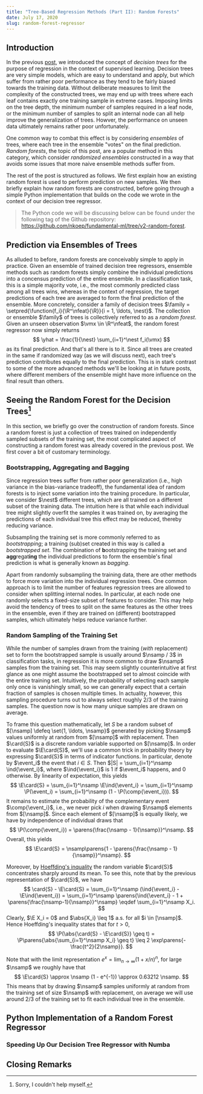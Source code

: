 ```yaml
---
title: "Tree-Based Regression Methods (Part II): Random Forests"
date: July 17, 2020
slug: random-forest-regressor
---
```


## Introduction

In the previous [post](/p/decision-tree-regressor), we introduced the concept
of *decision trees* for the purpose of regression in the context of supervised
learning.
Decision trees are very simple models, which are easy to understand and apply,
but which suffer from rather poor performance as they tend to be fairly biased
towards the training data.
Without deliberate measures to limit the complexity of the constructed trees,
we may end up with trees where each leaf contains exactly one training sample
in extreme cases.
Imposing limits on the tree depth, the minimum number of samples required in a
leaf node, or the minimum number of samples to split an internal node can all
help improve the generalization of trees.
Howver, the performance on unseen data ultimately remains rather poor
unfortunately.

One common way to combat this effect is by considering *ensembles* of trees,
where each tree in the ensemble "votes" on the final
prediction.
*Random forests*, the topic of this post, are a popular method in this
category, which consider *randomized ensembles* constructed in a way that
avoids some issues that more naive ensemble methods suffer from.

The rest of the post is structured as follows.
We first explain how an existing random forest is used to perform prediction on
new samples.
We then briefly explain how random forests are constructed, before going
through a simple Python implementation that builds on the code we wrote in the
context of our decision tree regressor.

> The Python code we will be discussing below can be found under the following
> tag of the Github repository:
> https://github.com/nkoep/fundamental-ml/tree/v2-random-forest.

## Prediction via Ensembles of Trees

As alluded to before, random forests are conceivably simple to apply in
practice.
Given an ensemble of trained decision tree regressors, ensemble methods such
as random forests simply combine the individual predictions into a concensus
prediction of the entire ensemble.
In a classification task, this is a simple majority vote, i.e., the most
commonly predicted class among all trees wins, whereas in the context of
regression, the target predictions of each tree are averaged to form the final
prediction of the ensemble.
More concretely, consider a family of decision trees $\family =
\setpred{\function{f_i}{\R^\nfeat}{\R}}{i = 1, \ldots, \nest}$.
The collection or ensemble $\family$ of trees is collectively referred to as
a *random forest*.
Given an unseen observation $\vmx \in \R^\nfeat$, the random forest regressor
now simply returns
$$
  \yhat
  = \frac{1}{\nest} \sum_{i=1}^\nest f_i(\vmx)
$$
as its final prediction.
And that's all there is to it.
Since all trees are created in the same if randomized way (as we will discuss
next), each tree's prediction contributes equally to the final prediction.
This is in stark contrast to some of the more advanced methods we'll be looking
at in future posts, where different members of the ensemble might have more
influence on the final result than others.

## Seeing the Random Forest for the Decision Trees[^sorry]

[^sorry]: Sorry, I couldn't help myself.

In this section, we briefly go over the construction of random forests.
Since a random forest is just a collection of trees trained on independently
sampled subsets of the training set, the most complicated aspect of
constructing a random forest was already covered in the previous post.
We first cover a bit of customary terminology.

### Bootstrapping, Aggregating and Bagging

Since regression trees suffer from rather poor generalization (i.e., high
variance in the bias-variance tradeoff), the fundamental idea of random forests
is to inject some variation into the training procedure.
In particular, we consider $\nest$ different trees, which are all trained on a
different subset of the training data.
The intuition here is that while each individual tree might slightly overfit
the samples it was trained on, by averaging the predictions of each individual
tree this effect may be reduced, thereby reducing variance.

Subsampling the training set is more commonly referred to as *bootstrapping*;
a training (sub)set created in this way is called a *bootstrapped set*.
The combination of **b**ootstrapping the training set and **agg**regat**ing**
the individual predictions to form the ensemble's final prediction is what is
generally known as *bagging*.

Apart from randomly subsampling the training data, there are other methods to
force more variation into the individual regression trees.
One common approach is to limit the number of features regression trees are
allowed to consider when splitting internal nodes.
In particular, at each node one randomly selects a fixed-size subset of
features to consider.
This may help avoid the tendency of trees to split on the same features as the
other trees in the ensemble, even if they are trained on (different)
bootstrapped samples, which ultimately helps reduce variance further.

### Random Sampling of the Training Set

While the number of samples drawn from the training (*with* replacement) set to
form the bootstrapped sample is usually around $\nsamp / 3$ in classification
tasks, in regression it is more common to draw $\nsamp$ samples from the
training set.
This may seem slightly counterintuitive at first glance as one might assume the
bootstrapped set to almost coincide with the entire training set.
Intuitively, the probability of selecting each sample only once is vanishingly
small, so we can generally expect that a certain fraction of samples is chosen
multiple times.
In actuality, however, this sampling procedure turns out to always select
roughly 2/3 of the training samples.
The question now is how many unique samples are drawn on average.

To frame this question mathematically, let $S$ be a random subset of $[\nsamp]
\defeq \set{1, \ldots, \nsamp}$ generated by picking $\nsamp$ values uniformly
at random from $[\nsamp]$ with replacement.
Then $\card{S}$ is a discrete random variable supported on $[\nsamp]$.
In order to evaluate $\E\card{S}$, we'll use a common trick in probability
theory by expressing $\card{S}$ in terms of indicator functions.
In particular, denote by $\event_i$ the event that $i \in S$.
Then $|S| = \sum_{i=1}^\nsamp \ind{\event_i}$, where
$\ind{\event_i}$ is $1$ if $\event_i$ happens, and 0 otherwise.
By linearity of expectation, this yields
$$
  \E\card{S}
  = \sum_{i=1}^\nsamp \E\ind{\event_i}
  = \sum_{i=1}^\nsamp \P(\event_i)
  = \sum_{i=1}^\nsamp (1 - \P(\comp{\event_i})).
$$
It remains to estimate the probability of the complementary event
$\comp{\event_i}$, i.e., we never pick $i$ when drawing $\nsamp$ elements
from $[\nsamp]$.
Since each element of $[\nsamp]$ is equally likely, we have by independence of
individual draws that
$$
  \P(\comp{\event_i})
  = \parens{\frac{\nsamp - 1}{\nsamp}}^\nsamp.
$$
Overall, this yields
$$
  \E\card{S}
  = \nsamp\parens{1 - \parens{\frac{\nsamp - 1}{\nsamp}}^\nsamp}.
$$

Moreover, by [Hoeffding's
inquality](https://en.wikipedia.org/wiki/Hoeffding%27s_inequality#General_case_of_bounded_random_variables)
the random variable $\card{S}$ concentrates sharply around its mean.
To see this, note that by the previous representation of $\card{S}$, we have
$$
  \card{S} - \E\card{S}
  = \sum_{i=1}^\nsamp (\ind{\event_i} - \E\ind{\event_i})
  = \sum_{i=1}^\nsamp \parens{\ind{\event_i} - 1 +
  \parens{\frac{\nsamp-1}{\nsamp}}^\nsamp}
  \eqdef \sum_{i=1}^\nsamp X_i.
$$
Clearly, $\E X_i = 0$ and $\abs{X_i} \leq 1$ a.s. for all $i \in [\nsamp]$.
Hence Hoeffding's inequality states that for $t > 0$,
$$
  \P(\abs{\card{S} - \E\card{S}} \geq t)
  = \P\parens{\abs{\sum_{i=1}^\nsamp X_i} \geq t}
  \leq 2 \exp\parens{-\frac{t^2}{2\nsamp}}.
$$

Note that with the limit representation $e^x = \lim_{n \to \infty} (1 +
x/n)^n$, for large $\nsamp$ we roughly have that
$$
  \E\card{S}
  \approx \nsamp (1 - e^{-1})
  \approx 0.63212 \nsamp.
$$
This means that by drawing $\nsamp$ samples uniformly at random from the
training set of size $\nsamp$ with replacement, on average we will use around
2/3 of the training set to fit each individual tree in the ensemble.

## Python Implementation of a Random Forest Regressor

### Speeding Up Our Decision Tree Regressor with Numba

## Closing Remarks

